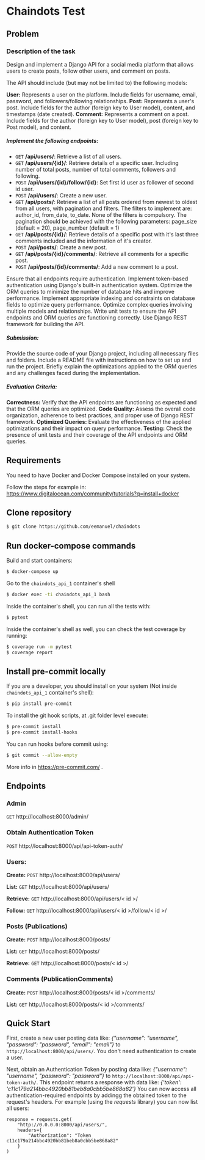 # Chaindots Test

## Problem

### Description of the task

Design and implement a Django API for a social media platform that allows users to create posts, follow other users, and comment on posts.

The API should include (but may not be limited to) the following models:

**User:** Represents a user on the platform. Include fields for username, email, password, and followers/following relationships.
**Post:** Represents a user's post. Include fields for the author (foreign key to User model), content, and timestamps (date created).
**Comment:** Represents a comment on a post. Include fields for the author (foreign key to User model), post (foreign key to Post model), and content.

##### Implement the following endpoints:

- `GET` **/api/users/**: Retrieve a list of all users.
- `GET` **/api/users/{id}/**: Retrieve details of a specific user. Including number of total posts, number of total comments, followers and following.
- `POST` **/api/users/{id}/follow/{id}**: Set first id user as follower of second id user.
- `POST` **/api/users/**: Create a new user.
- `GET` **/api/posts/**: Retrieve a list of all posts ordered from newest to oldest from all users, with pagination and filters. The filters to implement are: author_id, from_date, to_date. None of the filters is compulsory. The pagination should be achieved with the following parameters: page_size (default = 20), page_number (default = 1)
- `GET` **/api/posts/{id}/**: Retrieve details of a specific post with it's last three comments included and the information of it's creator.
- `POST` **/api/posts/**: Create a new post.
- `GET` **/api/posts/{id}/comments/**: Retrieve all comments for a specific post.
- `POST` **/api/posts/{id}/comments/**: Add a new comment to a post.

Ensure that all endpoints require authentication. Implement token-based authentication using Django's built-in authentication system.
Optimize the ORM queries to minimize the number of database hits and improve performance.
Implement appropriate indexing and constraints on database fields to optimize query performance.
Optimize complex queries involving multiple models and relationships.
Write unit tests to ensure the API endpoints and ORM queries are functioning correctly.
Use Django REST framework for building the API.

##### Submission:

Provide the source code of your Django project, including all necessary files and folders.
Include a README file with instructions on how to set up and run the project.
Briefly explain the optimizations applied to the ORM queries and any challenges faced during the implementation.

##### Evaluation Criteria:

**Correctness:** Verify that the API endpoints are functioning as expected and that the ORM queries are optimized.
**Code Quality:** Assess the overall code organization, adherence to best practices, and proper use of Django REST framework.
**Optimized Queries:** Evaluate the effectiveness of the applied optimizations and their impact on query performance.
**Testing:** Check the presence of unit tests and their coverage of the API endpoints and ORM queries.

## Requirements

You need to have Docker and Docker Compose installed on your system.

Follow the steps for example in:
https://www.digitalocean.com/community/tutorials?q=install+docker

## Clone repository

```sh
$ git clone https://github.com/eemanuel/chaindots
```

## Run docker-compose commands

Build and start containers:

```sh
$ docker-compose up
```

Go to the `chaindots_api_1` container's shell

```sh
$ docker exec -ti chaindots_api_1 bash
```

Inside the container's shell, you can run all the tests with:

```sh
$ pytest
```

Inside the container's shell as well, you can check the test coverage by running:

```sh
$ coverage run -m pytest
$ coverage report
```

## Install pre-commit locally

If you are a developer, you should install on your system (Not inside `chaindots_api_1` container's shell):

```sh
$ pip install pre-commit
```

To install the git hook scripts, at .git folder level execute:

```sh
$ pre-commit install
$ pre-commit install-hooks
```

You can run hooks before commit using:

```sh
$ git commit --allow-empty
```

More info in https://pre-commit.com/ .

## Endpoints

### Admin

`GET` http://localhost:8000/admin/

### Obtain Authentication Token

`POST` http://localhost:8000/api/api-token-auth/

### Users:

**Create:**
`POST` http://localhost:8000/api/users/

**List:**
`GET` http://localhost:8000/api/users/

**Retrieve:**
`GET` http://localhost:8000/api/users/< id >/

**Follow:**
`GET` http://localhost:8000/api/users/< id >/follow/< id >/

### Posts (Publications)

**Create:**
`POST` http://localhost:8000/posts/

**List:**
`GET` http://localhost:8000/posts/

**Retrieve:**
`GET` http://localhost:8000/posts/< id >/

### Comments (PublicationComments)

**Create:**
`POST` http://localhost:8000/posts/< id >/comments/

**List:**
`GET` http://localhost:8000/posts/< id >/comments/

## Quick Start

First, create a new user posting data like: _{"username": "username", "password": "password", "email": "email"}_ to `http://localhost:8000/api/users/`.
You don't need authentication to create a user.

Next, obtain an Authentication Token by posting data like: _{"username": "username", "password": "password"}_ to `http://localhost:8000/api/api-token-auth/`.
This endpoint returns a response with data like: _{'token': 'c11c179a214bbc4920bb81beb8a0cbb5be868a82'}_
You can now access all authentication-required endpoints by addingg the obtained token to the request's headers. For example (using the _requests_ library) you can now list all users:

```
response = requests.get(
    "http://0.0.0.0:8000/api/users/",
    headers={
        "Authorization": "Token c11c179a214bbc4920bb81beb8a0cbb5be868a82"
    }
)
```
